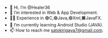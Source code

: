 - 👋 Hi, I’m @Healer36
- 👀 I’m interested in Web & App Development.
- 👨‍🎓 Experience in 🟢C,🟢Java,🟢Xml,🟧JavaFX.
- 🌱 I’m currently learning Android Studio (JAVA).
- 📫 How to reach me satokirigaya7@gmail.com.

<!---
Healer36/Healer36 is a ✨ special ✨ repository because its `README.md` (this file) appears on your GitHub profile.
You can click the Preview link to take a look at your changes.
--->
